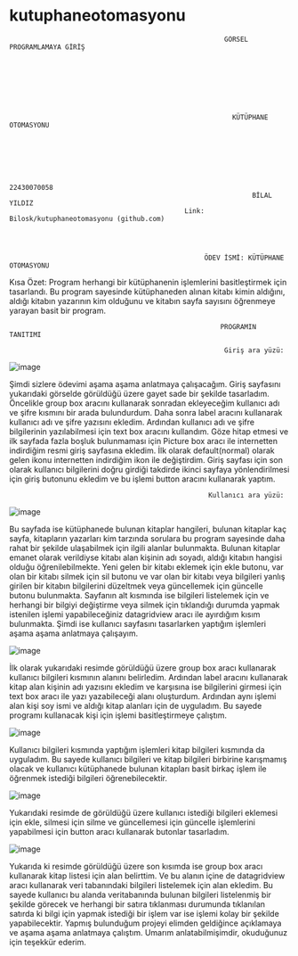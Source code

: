 # kutuphaneotomasyonu
                                                          GÖRSEL PROGRAMLAMAYA GİRİŞ








                                                            KÜTÜPHANE OTOMASYONU






                                                                 22430070058
                                                                 BİLAL YILDIZ
                                                Link: Bilosk/kutuphaneotomasyonu (github.com)

 
 
                               
                                                     ÖDEV İSMİ: KÜTÜPHANE OTOMASYONU

Kısa Özet: Program herhangi bir kütüphanenin işlemlerini basitleştirmek için tasarlandı. Bu program sayesinde kütüphaneden alınan kitabı kimin aldığını, aldığı 
kitabın yazarının kim olduğunu ve kitabın sayfa sayısını öğrenmeye yarayan basit bir program.

                                                         PROGRAMIN TANITIMI  

                                                          Giriş ara yüzü:
![image](https://github.com/Bilosk/kutuphaneotomasyonu/assets/134135978/0329f947-2538-413a-bfac-1b124ca5e240)
                                      
Şimdi sizlere ödevimi aşama aşama anlatmaya çalışacağım. Giriş sayfasını yukarıdaki görselde görüldüğü üzere gayet sade bir şekilde tasarladım.
Öncelikle group box aracını kullanarak sonradan ekleyeceğim kullanıcı adı ve şifre kısmını bir arada bulundurdum. Daha sonra label aracını kullanarak kullanıcı
adı ve şifre yazısını ekledim. Ardından kullanıcı adı ve şifre bilgilerinin yazılabilmesi için text box aracını kullandım. Göze hitap etmesi ve ilk sayfada fazla
boşluk bulunmaması için Picture box aracı ile internetten indirdiğim resmi giriş sayfasına ekledim. İlk olarak default(normal) olarak gelen ikonu internetten 
indirdiğim ikon ile değiştirdim. Giriş sayfası için son olarak kullanıcı bilgilerini doğru girdiği takdirde ikinci sayfaya yönlendirilmesi için giriş butonunu 
ekledim ve bu işlemi button aracını kullanarak yaptım.

                                                      Kullanıcı ara yüzü:
![image](https://github.com/Bilosk/kutuphaneotomasyonu/assets/134135978/cf0f390d-e8f2-4a1f-bb23-be3a318b6aa5)


Bu sayfada ise kütüphanede bulunan kitaplar hangileri, bulunan kitaplar kaç sayfa, kitapların yazarları kim tarzında sorulara bu program sayesinde daha rahat bir
şekilde ulaşabilmek için ilgili alanlar bulunmakta. Bulunan kitaplar emanet olarak verildiyse kitabı alan kişinin adı soyadı, aldığı kitabın hangisi olduğu 
öğrenilebilmekte. Yeni gelen bir kitabı eklemek için ekle butonu, var olan bir kitabı silmek için sil butonu ve var olan bir kitabı veya bilgileri yanlış girilen
bir kitabın bilgilerini düzeltmek veya güncellemek için güncelle butonu bulunmakta.
Sayfanın alt kısmında ise bilgileri listelemek için ve herhangi bir bilgiyi değiştirme veya silmek için tıklandığı durumda yapmak istenilen işlemi yapabileceğiniz
datagridview aracı ile ayırdığım kısım bulunmakta.
Şimdi ise kullanıcı sayfasını tasarlarken yaptığım işlemleri aşama aşama anlatmaya çalışayım.

![image](https://github.com/Bilosk/kutuphaneotomasyonu/assets/134135978/cf4a07b4-6fdb-469b-8791-7e8610a934ef)

 
İlk olarak yukarıdaki resimde görüldüğü üzere group box aracı kullanarak kullanıcı bilgileri kısmının alanını belirledim. Ardından label aracını kullanarak kitap
alan kişinin adı yazısını ekledim ve karşısına ise bilgilerini girmesi için text box aracı ile yazı yazabileceği alanı oluşturdum. Ardından aynı işlemi alan kişi
soy ismi ve aldığı kitap alanları için de uyguladım. Bu sayede programı kullanacak kişi için işlemi basitleştirmeye çalıştım.

![image](https://github.com/Bilosk/kutuphaneotomasyonu/assets/134135978/f34ee567-cdfc-4de4-9037-6ad527551a58)

 
Kullanıcı bilgileri kısmında yaptığım işlemleri kitap bilgileri kısmında da uyguladım. Bu sayede kullanıcı bilgileri ve kitap bilgileri birbirine karışmamış 
olacak ve kullanıcı kütüphanede bulunan kitapları basit birkaç işlem ile öğrenmek istediği bilgileri öğrenebilecektir.

![image](https://github.com/Bilosk/kutuphaneotomasyonu/assets/134135978/e6e1b46c-219a-4c0e-9e0e-428fc061b42c)

 

Yukarıdaki resimde de görüldüğü üzere kullanıcı istediği bilgileri eklemesi için ekle, silmesi için silme ve güncellemesi için güncelle işlemlerini yapabilmesi
için button aracı kullanarak butonlar tasarladım.

![image](https://github.com/Bilosk/kutuphaneotomasyonu/assets/134135978/78ed9dd8-93d9-4893-af91-ae04cbde7f53)

 

Yukarıda ki resimde görüldüğü üzere son kısımda ise group box aracı kullanarak kitap listesi için alan belirttim. Ve bu alanın içine de datagridview aracı
kullanarak veri tabanındaki bilgileri listelemek için alan ekledim.
Bu sayede kullanıcı bu alanda veritabanında bulunan bilgileri listelenmiş bir şekilde görecek ve herhangi bir satıra tıklanması durumunda tıklanılan satırda
ki bilgi için yapmak istediği bir işlem var ise işlemi kolay bir şekilde yapabilecektir.
Yapmış bulunduğum projeyi elimden geldiğince açıklamaya ve aşama aşama anlatmaya çalıştım. Umarım anlatabilmişimdir, okuduğunuz için teşekkür ederim.


